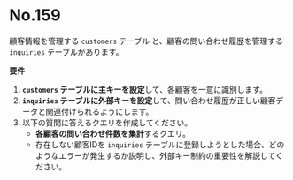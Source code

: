 # No.159

顧客情報を管理する `customers` テーブル と、顧客の問い合わせ履歴を管理する `inquiries` テーブルがあります。

**要件**

1. **`customers` テーブルに主キーを設定**して、各顧客を一意に識別します。
2. **`inquiries` テーブルに外部キーを設定**して、問い合わせ履歴が正しい顧客データと関連付けられるようにします。
3. 以下の質問に答えるクエリを作成してください。
   - **各顧客の問い合わせ件数を集計**するクエリ。
   - 存在しない顧客IDを `inquiries` テーブルに登録しようとした場合、どのようなエラーが発生するか説明し、外部キー制約の重要性を解説してください。
